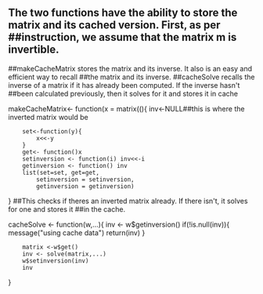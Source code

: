 ## The two functions have the ability to store the matrix and its cached version. First, as per ##instruction, we assume that the matrix m is invertible. 
##makeCacheMatrix stores the matrix and its inverse. It also is an easy and efficient way to recall ##the matrix and its inverse. 
##cacheSolve recalls the inverse of a matrix if it has already been computed. If the inverse hasn't ##been calculated previously, then it solves for it and stores it in cache


makeCacheMatrix<- function(x = matrix((){
        inv<-NULL##this is where the inverted matrix would be
        
        
        set<-function(y){
            x<<-y
        }
        get<- function()x
        setinversion <- function(i) inv<<-i
        getinversion <- function() inv
        list(set=set, get=get,
            setinversion = setinversion,
            getinversion = getinversion)
}
##This checks if theres an inverted matrix already. If there isn't, it solves for one and stores it ##in the cache.

cacheSolve <- function(w,...){
        inv <- w$getinversion()
        if(!is.null(inv)){
                message("using cache data")
                return(inv)
        }

        matrix <-w$get()
        inv <- solve(matrix,...)
        w$setinversion(inv)
        inv
}


